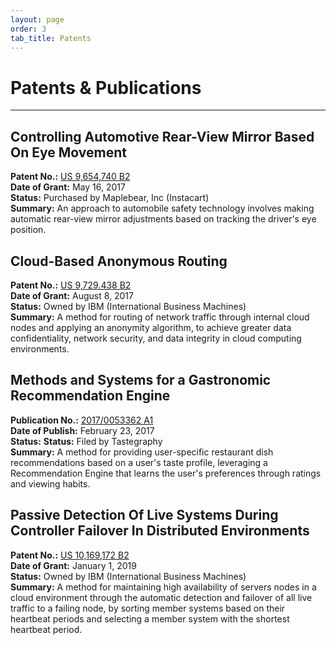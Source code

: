```yaml
---
layout: page
order: 3
tab_title: Patents
---
```


# Patents & Publications

<hr/>

## Controlling Automotive Rear-View Mirror Based On Eye Movement
**Patent No.:** [US 9,654,740 B2](https://patentimages.storage.googleapis.com/31/f9/a9/d021678a2850d6/US9654740.pdf)<br>
**Date of Grant:** May 16, 2017<br>
**Status:** Purchased by Maplebear, Inc (Instacart)<br>
**Summary:** An approach to automobile safety technology involves making automatic rear-view mirror adjustments based on tracking the driver's eye position.<br>


## Cloud-Based Anonymous Routing
**Patent No.:** [US 9,729.438 B2](https://patentimages.storage.googleapis.com/51/ef/4d/9bac31ca974e47/US9729438.pdf)<br>
**Date of Grant:** August 8, 2017<br>
**Status:** Owned by IBM (International Business Machines)<br>
**Summary:** A method for routing of network traffic through internal cloud nodes and applying an anonymity algorithm, to achieve greater data confidentiality, network security, and data integrity in cloud computing environments.


## Methods and Systems for a Gastronomic Recommendation Engine
**Publication No.:** [2017/0053362 A1](https://patentimages.storage.googleapis.com/98/b7/34/ace6f12f519961/US20170053362A1.pdf)<br>
**Date of Publish:** February 23, 2017<br>
**Status:** **Status:** Filed by Tastegraphy<br>
**Summary:** A method for providing user-specific restaurant dish recommendations based on a user's taste profile, leveraging a Recommendation Engine that learns the user's preferences through ratings and viewing habits.<br>


## Passive Detection Of Live Systems During Controller Failover In Distributed Environments
**Patent No.:** [US 10,169,172 B2](https://patentimages.storage.googleapis.com/41/1b/e0/ba9b1ea5871c91/US10169172.pdf)<br>
**Date of Grant:** January 1, 2019<br>
**Status:** Owned by IBM (International Business Machines)<br>
**Summary:** A method for maintaining high availability of servers nodes in a cloud environment through the automatic detection and failover of all live traffic to a failing node, by sorting member systems based on their heartbeat periods and selecting a member system with the shortest heartbeat period.